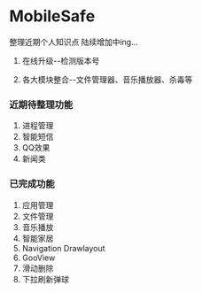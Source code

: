 # MobileSafe
整理近期个人知识点
陆续增加中ing...

1. 在线升级--检测版本号

2. 各大模块整合--文件管理器、音乐播放器、杀毒等

### 近期待整理功能

1. 进程管理	
2. 智能短信
3. QQ效果
4. 新闻类

### 已完成功能

1. 应用管理
2. 文件管理
3. 音乐播放
4. 智能家居
5. Navigation Drawlayout
6. GooView
7. 滑动删除
8. 下拉刷新弹球
